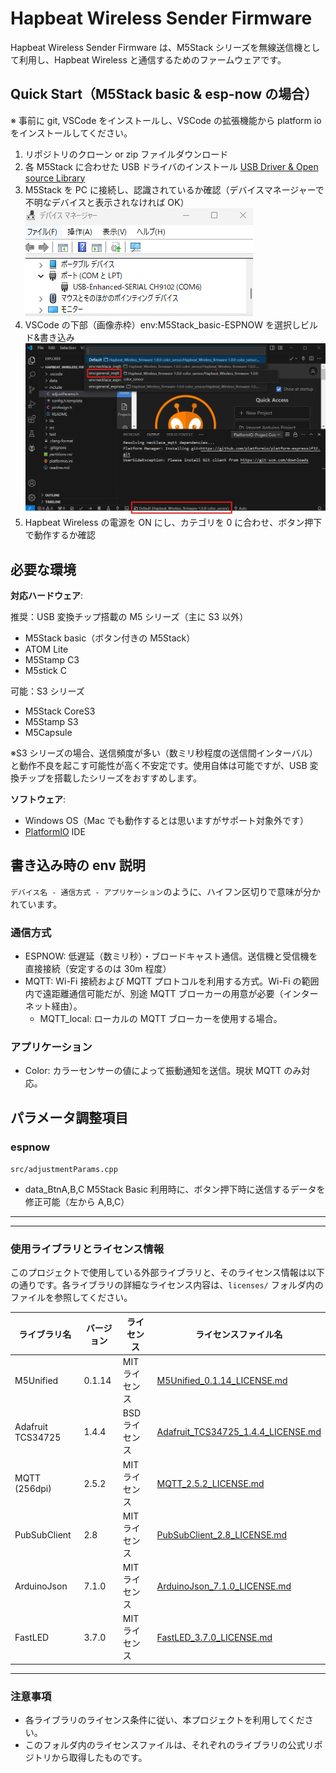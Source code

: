 # Hapbeat Wireless Sender Firmware

Hapbeat Wireless Sender Firmware は、M5Stack シリーズを無線送信機として利用し、Hapbeat Wireless と通信するためのファームウェアです。

## Quick Start（M5Stack basic & esp-now の場合）

※ 事前に git, VSCode をインストールし、VSCode の拡張機能から platform io をインストールしてください。

1. リポジトリのクローン or zip ファイルダウンロード
2. 各 M5Stack に合わせた USB ドライバのインストール [USB Driver & Open source Library](https://docs.m5stack.com/en/download)
3. M5Stack を PC に接続し、認識されているか確認（デバイスマネージャーで不明なデバイスと表示されなければ OK）  
   ![alt text](images/device_manager.png)
4. VSCode の下部（画像赤枠）env:M5Stack_basic-ESPNOW を選択しビルド&書き込み
   ![alt text](images/desc_env.png)
5. Hapbeat Wireless の電源を ON にし、カテゴリを 0 に合わせ、ボタン押下で動作するか確認

## 必要な環境

**対応ハードウェア**:

推奨：USB 変換チップ搭載の M5 シリーズ（主に S3 以外）

- M5Stack basic（ボタン付きの M5Stack）
- ATOM Lite
- M5Stamp C3
- M5stick C

可能：S3 シリーズ

- M5Stack CoreS3
- M5Stamp S3
- M5Capsule

※S3 シリーズの場合、送信頻度が多い（数ミリ秒程度の送信間インターバル）と動作不良を起こす可能性が高く不安定です。使用自体は可能ですが、USB 変換チップを搭載したシリーズをおすすめします。

**ソフトウェア**:

- Windows OS（Mac でも動作するとは思いますがサポート対象外です）
- [PlatformIO](https://platformio.org/) IDE

## 書き込み時の env 説明

`デバイス名 - 通信方式 - アプリケーション`のように、ハイフン区切りで意味が分かれています。

### 通信方式

- ESPNOW: 低遅延（数ミリ秒）・ブロードキャスト通信。送信機と受信機を直接接続（安定するのは 30m 程度）
- MQTT: Wi-Fi 接続および MQTT プロトコルを利用する方式。Wi-Fi の範囲内で遠距離通信可能だが、別途 MQTT ブローカーの用意が必要（インターネット経由）。
  - MQTT_local: ローカルの MQTT ブローカーを使用する場合。

### アプリケーション

- Color: カラーセンサーの値によって振動通知を送信。現状 MQTT のみ対応。

## パラメータ調整項目

### espnow

`src/adjustmentParams.cpp`

- data_BtnA,B,C M5Stack Basic 利用時に、ボタン押下時に送信するデータを修正可能（左から A,B,C）

---

---

### 使用ライブラリとライセンス情報

このプロジェクトで使用している外部ライブラリと、そのライセンス情報は以下の通りです。各ライブラリの詳細なライセンス内容は、`licenses/` フォルダ内のファイルを参照してください。

| ライブラリ名      | バージョン | ライセンス     | ライセンスファイル名                                                                |
| ----------------- | ---------- | -------------- | ----------------------------------------------------------------------------------- |
| M5Unified         | 0.1.14     | MIT ライセンス | [M5Unified_0.1.14_LICENSE.md](./licenses/M5Unified_0.1.14_LICENSE.md)               |
| Adafruit TCS34725 | 1.4.4      | BSD ライセンス | [Adafruit_TCS34725_1.4.4_LICENSE.md](./licenses/Adafruit_TCS34725_1.4.4_LICENSE.md) |
| MQTT (256dpi)     | 2.5.2      | MIT ライセンス | [MQTT_2.5.2_LICENSE.md](./licenses/MQTT_2.5.2_LICENSE.md)                           |
| PubSubClient      | 2.8        | MIT ライセンス | [PubSubClient_2.8_LICENSE.md](./licenses/PubSubClient_2.8_LICENSE.md)               |
| ArduinoJson       | 7.1.0      | MIT ライセンス | [ArduinoJson_7.1.0_LICENSE.md](./licenses/ArduinoJson_7.1.0_LICENSE.md)             |
| FastLED           | 3.7.0      | MIT ライセンス | [FastLED_3.7.0_LICENSE.md](./licenses/FastLED_3.7.0_LICENSE.md)                     |

---

### 注意事項

- 各ライブラリのライセンス条件に従い、本プロジェクトを利用してください。
- このフォルダ内のライセンスファイルは、それぞれのライブラリの公式リポジトリから取得したものです。
